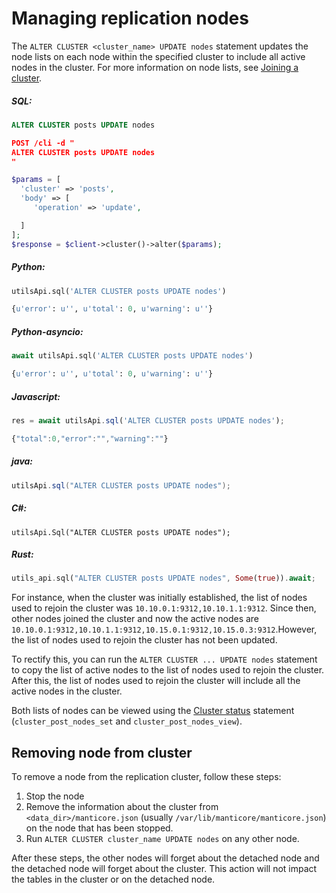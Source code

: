 # Managing replication nodes

<!-- example managing replication nodes 1 -->
The `ALTER CLUSTER <cluster_name> UPDATE nodes`  statement updates the node lists on each node within the specified cluster to include all active nodes in the cluster. For more information on node lists, see [Joining a cluster](../../Creating_a_cluster/Setting_up_replication/Joining_a_replication_cluster.md).


<!-- intro -->
##### SQL:

<!-- request SQL -->

```sql
ALTER CLUSTER posts UPDATE nodes
```

<!-- request JSON -->

```json
POST /cli -d "
ALTER CLUSTER posts UPDATE nodes
"
```

<!-- request PHP -->

```php
$params = [
  'cluster' => 'posts',
  'body' => [
     'operation' => 'update',

  ]
];
$response = $client->cluster()->alter($params);
```
<!-- intro -->
##### Python:

<!-- request Python -->

```python
utilsApi.sql('ALTER CLUSTER posts UPDATE nodes')
```

<!-- response Python -->
```python
{u'error': u'', u'total': 0, u'warning': u''}
```

<!-- intro -->
##### Python-asyncio:

<!-- request Python-asyncio -->

```python
await utilsApi.sql('ALTER CLUSTER posts UPDATE nodes')
```

<!-- response Python-asyncio -->
```python
{u'error': u'', u'total': 0, u'warning': u''}
```

<!-- intro -->
##### Javascript:

<!-- request javascript -->

```javascript
res = await utilsApi.sql('ALTER CLUSTER posts UPDATE nodes');
```

<!-- response javascript -->
```javascript
{"total":0,"error":"","warning":""}
```

<!-- intro -->
##### java:

<!-- request Java -->

```java
utilsApi.sql("ALTER CLUSTER posts UPDATE nodes");
```

<!-- intro -->
##### C#:

<!-- request C# -->

```clike
utilsApi.Sql("ALTER CLUSTER posts UPDATE nodes");
```

<!-- intro -->
##### Rust:

<!-- request Rust -->

```rust
utils_api.sql("ALTER CLUSTER posts UPDATE nodes", Some(true)).await;
```

<!-- end -->


For instance, when the cluster was initially established, the list of nodes used to rejoin the cluster was `10.10.0.1:9312,10.10.1.1:9312`. Since then, other nodes joined the cluster and now the active nodes are `10.10.0.1:9312,10.10.1.1:9312,10.15.0.1:9312,10.15.0.3:9312`.However, the list of nodes used to rejoin the cluster has not been updated.

To rectify this, you can run the `ALTER CLUSTER ... UPDATE nodes` statement to copy the list of active nodes to the list of nodes used to rejoin the cluster. After this, the list of nodes used to rejoin the cluster will include all the active nodes in the cluster.

Both lists of nodes can be viewed using the [Cluster status](../../Creating_a_cluster/Setting_up_replication/Replication_cluster_status.md) statement (`cluster_post_nodes_set` and `cluster_post_nodes_view`).

## Removing node from cluster

To remove a node from the replication cluster, follow these steps:
1. Stop the node
2. Remove the information about the cluster from  `<data_dir>/manticore.json` (usually `/var/lib/manticore/manticore.json`) on the node that has been stopped.
3. Run `ALTER CLUSTER cluster_name UPDATE nodes` on any other node.

After these steps, the other nodes will forget about the detached node and the detached node will forget about the cluster. This action will not impact the tables in the cluster or on the detached node.
<!-- proofread -->

